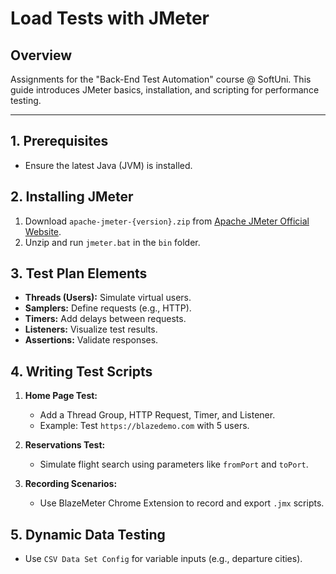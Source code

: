 # Load Tests with JMeter

## Overview
Assignments for the "Back-End Test Automation" course @ SoftUni. This guide introduces JMeter basics, installation, and scripting for performance testing.

---

## 1. Prerequisites
- Ensure the latest Java (JVM) is installed.

## 2. Installing JMeter
1. Download `apache-jmeter-{version}.zip` from [Apache JMeter Official Website](https://jmeter.apache.org/).
2. Unzip and run `jmeter.bat` in the `bin` folder.

## 3. Test Plan Elements
- **Threads (Users):** Simulate virtual users.
- **Samplers:** Define requests (e.g., HTTP).
- **Timers:** Add delays between requests.
- **Listeners:** Visualize test results.
- **Assertions:** Validate responses.

## 4. Writing Test Scripts
1. **Home Page Test:**
   - Add a Thread Group, HTTP Request, Timer, and Listener.
   - Example: Test `https://blazedemo.com` with 5 users.

2. **Reservations Test:**
   - Simulate flight search using parameters like `fromPort` and `toPort`.

3. **Recording Scenarios:**
   - Use BlazeMeter Chrome Extension to record and export `.jmx` scripts.

## 5. Dynamic Data Testing
- Use `CSV Data Set Config` for variable inputs (e.g., departure cities).


